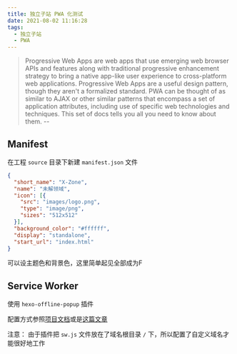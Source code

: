 ```yaml
---
title: 独立子站 PWA 化测试
date: 2021-08-02 11:16:28
tags:
  - 独立子站
  - PWA
---
```

> Progressive Web Apps are web apps that use emerging web browser APIs and features along with traditional progressive enhancement strategy to bring a native app-like user experience to cross-platform web applications. Progressive Web Apps are a useful design pattern, though they aren't a formalized standard. PWA can be thought of as similar to AJAX or other similar patterns that encompass a set of application attributes, including use of specific web technologies and techniques. This set of docs tells you all you need to know about them.
>  --[](https://developer.mozilla.org/en-US/docs/Web/Progressive_web_apps)

## Manifest

在工程 `source` 目录下新建 `manifest.json` 文件

``` json
{
  "short_name": "X-Zone",
  "name": "未解领域",
  "icon": [{
    "src": "images/logo.png",
    "type": "image/png",
    "sizes": "512x512"
  }],
  "background_color": "#ffffff",
  "display": "standalone",
  "start_url": "index.html"
}
```

可以设主题色和背景色，这里简单起见全部成为F

## Service Worker

使用 `hexo-offline-popup` 插件

配置方式参照[项目文档](https://github.com/Colsrch/hexo-offline-popup)或是[这篇文章](https://blog.csdn.net/qq_42830477/article/details/107296226)

注意： 由于插件把 `sw.js` 文件放在了域名根目录 `/` 下，所以配置了自定义域名才能很好地工作 